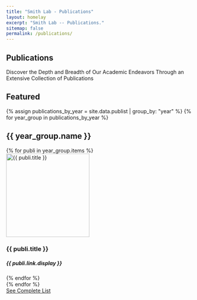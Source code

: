 ```yaml
---
title: "Smith Lab - Publications"
layout: homelay
excerpt: "Smith Lab -- Publications."
sitemap: false
permalink: /publications/
---
```


<div class="container-fluid our-team">
<section class="container">
<div class="col-lg-6 col-md-6 col-sm-12 col-xs-12 x-p">
<h1 class="w-txt">Publications</h1>
<p class="a7-w-txt">Discover the Depth and Breadth of Our Academic Endeavors Through an Extensive Collection of Publications</p>
</div>
</section>
</div>

<div class="container-fluid">
<!-- Publication section starts here -->
<section class="container">
<div class="bx section-title-area">
<h2 class="section-title">Featured</h2>
</div>

{% assign publications_by_year = site.data.publist | group_by: "year" %}
{% for year_group in publications_by_year %}
<h2 class="section-title">{{ year_group.name }}</h2>
<div class="bx recent-updates-list">
{% for publi in year_group.items %}
<div class="bx recent-bx">
<div class="media clickable-div" data-href="{{ publi.link.url }}">
<img src="{{ site.baseurl }}/images/pubpic/{{ publi.image }}" class="pub-cover" width="225" height="225" alt="{{ publi.title }}"> 
</div>
<div class="info clickable-div" data-href="{{ publi.link.url }}">
<h3 class="title">{{ publi.title }}</h3>
<h5 class="sub-txt">{{ publi.link.display }}</h5>
</div>
</div>
{% endfor %}
</div>
{% endfor %}


<div class="bx txt-a-c cta-wrapper">
<a href="#" class="btn btn-primary">See Complete List</a>
</div>
</section>
<!-- Publication section ends -->
</div>

<script>
document.addEventListener('DOMContentLoaded', (event) => {
document.querySelectorAll('.clickable-div').forEach(div => {
div.addEventListener('click', function() {
window.location.href = this.getAttribute('data-href');
});
});
});
</script>

